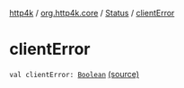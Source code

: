 [http4k](../../index.md) / [org.http4k.core](../index.md) / [Status](index.md) / [clientError](./client-error.md)

# clientError

`val clientError: `[`Boolean`](https://kotlinlang.org/api/latest/jvm/stdlib/kotlin/-boolean/index.html) [(source)](https://github.com/http4k/http4k/blob/master/http4k-core/src/main/kotlin/org/http4k/core/Status.kt#L71)